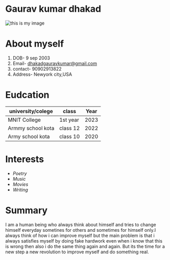 # **Gaurav kumar dhakad**

![this is my image](https://easy-peasy.ai/cdn-cgi/image/quality=80,format=auto,width=700/https://fdczvxmwwjwpwbeeqcth.supabase.co/storage/v1/object/public/images/f8239007-7d36-45ce-a0a1-fdf91052b10e/299f5e14-73c4-4a9b-99c9-e44adbc218cf.png)


# About myself
1. DOB- 9 sep 2003
2. Email- [dhakadgauravkumar@gmail.com](dhakadgauravkumar@gmail.com)
3. contact- 90902913822
4. Address- Newyork city,USA

# Eudcation

| university/colege | class 		| Year |
| ----- 	| ------ 		| -------- |  
| MNIT College		| 1st year 	| 2023 	|
| Armmy school kota	| class 12 	|  2022 |
| Army school kota	| class 10 	| 2020	|

# Interests

 - _Poetry_
 - _Music_
 - _Movies_
 - _Writing_




# Summary
I am a human being who always think about himself and tries to change himself everyday sometines for others and sometimes for himself only.I always think of how i can improve myself but the main 
problem is that i always satisfies myself by doing fake hardwork even when i know that this is wrong then also i do the same thing again and again. But its the time for a new step a new revolution to 
improve myself and do something real.  
